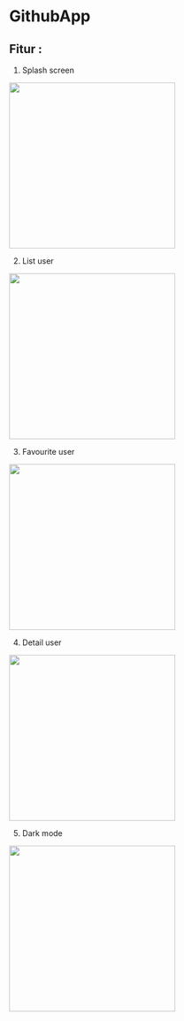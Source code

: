 # GithubApp
## Fitur :
1. Splash screen  
<img src="https://user-images.githubusercontent.com/65168221/148980698-c1525a0c-8d51-4386-a816-7d393c0e9f3f.jpg" width="300">

2. List user  
<img src="https://user-images.githubusercontent.com/65168221/148980852-e41be810-b90d-4a0d-a0be-efc1e6a8dcaa.jpg" width="300"> 

3. Favourite user  
<img src="https://user-images.githubusercontent.com/65168221/148980999-71c3e817-31a0-49e6-ba2e-75bebae51670.jpg" width="300"> 

4. Detail user  
<img src="https://user-images.githubusercontent.com/65168221/148981235-2f3b4e34-9af9-49f0-96c0-ff1cea62ca1c.jpg" width="300"> 

5. Dark mode  
<img src="https://user-images.githubusercontent.com/65168221/148981296-4cbf4f30-4f90-483b-9503-586b0d358129.jpg" width="300">

